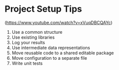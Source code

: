 # Project Setup Tips 
(https://www.youtube.com/watch?v=xVuqDBCQAYc)

1. Use a common structure
2. Use existing libraries
3. Log your results
4. Use intermediate data representations
5. Move reusable code to a shared editable package
6. Move configuration to a separate file
7. Write unit tests